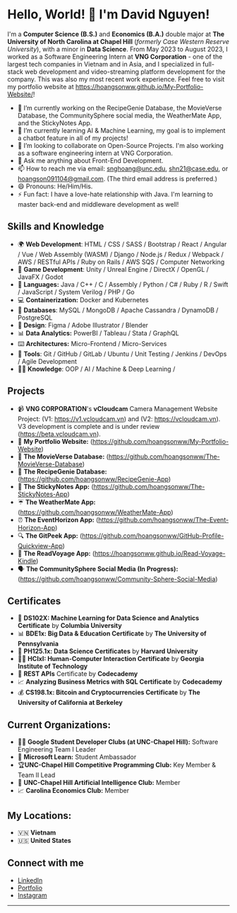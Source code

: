 # Hello, World! 👋 I'm David Nguyen!

I'm a **Computer Science (B.S.)** and **Economics (B.A.)** double major at **The University of North Carolina at Chapel Hill** (*formerly Case Western Reserve University*), with a minor in **Data Science**. From May 2023 to August 2023, I worked as a Software Engineering Intern at **VNG Corporation** - one of the largest tech companies in Vietnam and in Asia, and I specialized in full-stack web development and video-streaming platform development for the company. This was also my most recent work experience. Feel free to visit my portfolio website at https://hoangsonww.github.io/My-Portfolio-Website/!

- 🔭 I’m currently working on the RecipeGenie Database, the MovieVerse Database, the CommunitySphere social media, the WeatherMate App, and the StickyNotes App.
- 🌱 I’m currently learning AI & Machine Learning, my goal is to implement a chatbot feature in all of my projects!
- 👯 I’m looking to collaborate on Open-Source Projects. I'm also working as a software engineering intern at VNG Corporation.
- 💬 Ask me anything about Front-End Development.
- 📫 How to reach me via email: snghoang@unc.edu, shn21@case.edu, or hoangson091104@gmail.com. (The third email address is preferred.)
- 😄 Pronouns: He/Him/His.
- ⚡ Fun fact: I have a love-hate relationship with Java. I'm learning to master back-end and middleware development as well!

## Skills and Knowledge
* 🌍 **Web Development**: HTML / CSS / SASS / Bootstrap / React / Angular / Vue / Web Assembly (WASM) / Django / Node.js / Redux / Webpack / AWS / RESTful APIs / Ruby on Rails / AWS SQS / Computer Networking
* 🎲 **Game Development**: Unity / Unreal Engine / DirectX / OpenGL / JavaFX / Godot
* 🐍 **Languages:** Java / C++ / C / Assembly / Python / C# / Ruby / R / Swift / JavaScript / System Verilog / PHP / Go
* 💻 **Containerization:** Docker and Kubernetes
* 🚀 **Databases**: MySQL / MongoDB / Apache Cassandra / DynamoDB / PostgreSQL
* 🎨 **Design**: Figma / Adobe Illustrator / Blender
* 📊 **Data Analytics:** PowerBI / Tableau / Stata / GraphQL
* ⌨️ **Architectures:** Micro-Frontend / Micro-Services
* 🔧 **Tools**: Git / GitHub / GitLab / Ubuntu / Unit Testing / Jenkins / DevOps / Agile Development
* 👨‍💻 **Knowledge**: OOP / AI / Machine & Deep Learning / 

## Projects
* 📹 **VNG CORPORATION**'s **vCloudcam** Camera Management Website Project: (V1: https://v1.vcloudcam.vn) and (V2: https://vcloudcam.vn). V3 development is complete and is under review (https://beta.vcloudcam.vn).
* 🌟 **My Portfolio Website:**     (https://github.com/hoangsonww/My-Portfolio-Website)
* 🎥 **The MovieVerse Database:**  (https://github.com/hoangsonww/The-MovieVerse-Database)
* 🍲 **The RecipeGenie Database:** (https://github.com/hoangsonww/RecipeGenie-App)
* 📝 **The StickyNotes App:**      (https://github.com/hoangsonww/The-StickyNotes-App)
* ☔ **The WeatherMate App:**      (https://github.com/hoangsonww/WeatherMate-App)
* ⏰ **The EventHorizon App:**     (https://github.com/hoangsonww/The-Event-Horizon-App)
* 🔍 **The GitPeek App:**          (https://github.com/hoangsonww/GitHub-Profile-Quickview-App)
* 📖 **The ReadVoyage App:**       (https://hoangsonww.github.io/Read-Voyage-Kindle)
* 🗣️ **The CommunitySphere Social Media (In Progress):**      (https://github.com/hoangsonww/Community-Sphere-Social-Media)

## Certificates
* 🤖 **DS102X: Machine Learning for Data Science and Analytics Certificate** by **Columbia University**
* 📊 **BDE1x: Big Data & Education Certificate** by **The University of Pennsylvania**
* 💾 **PH125.1x: Data Science Certificates** by **Harvard University**
* 👨‍💻 **HCIxI: Human-Computer Interaction Certificate** by **Georgia Institute of Technology**
* 🔗 **REST APIs** Certificate by **Codecademy**
* 📈 **Analyzing Business Metrics with SQL Certificate** by **Codecademy**
* 💰 **CS198.1x: Bitcoin and Cryptocurrencies Certificate** by **The University of California at Berkeley**

## Current Organizations:
* 🧑‍💻 **Google Student Developer Clubs (at UNC-Chapel Hill):** Software Engineering Team I Leader
* 🏅 **Microsoft Learn:** Student Ambassador
* 🏆**UNC-Chapel Hill Competitive Programming Club:** Key Member & Team II Lead
* 🤖 **UNC-Chapel Hill Artificial Intelligence Club:** Member
* 📈 **Carolina Economics Club:** Member

## My Locations:
* 🇻🇳 **Vietnam**
* 🇺🇸 **United States**

## Connect with me
* [LinkedIn](https://www.linkedin.com/in/hoangsonw/)
* [Portfolio](https://hoangsonww.github.io/My-Portfolio-Website)
* [Instagram](https://www.instagram.com/hoangsonw_)

---
